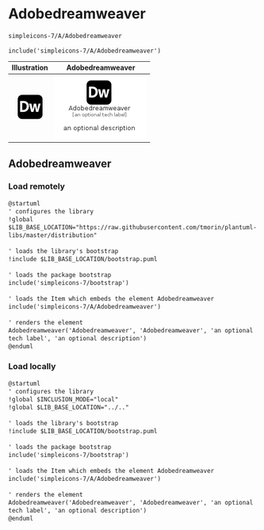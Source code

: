 # Adobedreamweaver


```text
simpleicons-7/A/Adobedreamweaver
```

```text
include('simpleicons-7/A/Adobedreamweaver')
```



| Illustration | Adobedreamweaver |
| :---: | :---: |
| ![illustration for Illustration](../../simpleicons-7/A/Adobedreamweaver.png) | ![illustration for Adobedreamweaver](../../simpleicons-7/A/Adobedreamweaver.Local.png) |




## Adobedreamweaver

### Load remotely
```plantuml
@startuml
' configures the library
!global $LIB_BASE_LOCATION="https://raw.githubusercontent.com/tmorin/plantuml-libs/master/distribution"

' loads the library's bootstrap
!include $LIB_BASE_LOCATION/bootstrap.puml

' loads the package bootstrap
include('simpleicons-7/bootstrap')

' loads the Item which embeds the element Adobedreamweaver
include('simpleicons-7/A/Adobedreamweaver')

' renders the element
Adobedreamweaver('Adobedreamweaver', 'Adobedreamweaver', 'an optional tech label', 'an optional description')
@enduml
```

### Load locally
```plantuml
@startuml
' configures the library
!global $INCLUSION_MODE="local"
!global $LIB_BASE_LOCATION="../.."

' loads the library's bootstrap
!include $LIB_BASE_LOCATION/bootstrap.puml

' loads the package bootstrap
include('simpleicons-7/bootstrap')

' loads the Item which embeds the element Adobedreamweaver
include('simpleicons-7/A/Adobedreamweaver')

' renders the element
Adobedreamweaver('Adobedreamweaver', 'Adobedreamweaver', 'an optional tech label', 'an optional description')
@enduml
```

